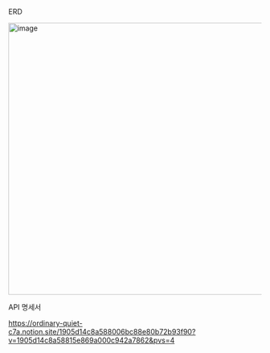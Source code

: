 ERD

<img width="541" alt="image" src="https://github.com/user-attachments/assets/012e1b47-002c-4420-92c0-9cfcd406e8d8" />


API 명세서

https://ordinary-quiet-c7a.notion.site/1905d14c8a588006bc88e80b72b93f90?v=1905d14c8a58815e869a000c942a7862&pvs=4
